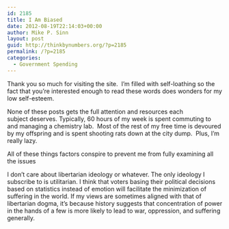 ```yaml
---
id: 2185
title: I Am Biased
date: 2012-08-19T22:14:03+00:00
author: Mike P. Sinn
layout: post
guid: http://thinkbynumbers.org/?p=2185
permalink: /?p=2185
categories:
  - Government Spending
---
```

Thank you so much for visiting the site.  I&#8217;m filled with self-loathing so the fact that you&#8217;re interested enough to read these words does wonders for my low self-esteem.

None of these posts gets the full attention and resources each subject deserves. Typically, 60 hours of my week is spent commuting to and managing a chemistry lab.  Most of the rest of my free time is devoured by my offspring and is spent shooting rats down at the city dump.  Plus, I&#8217;m really lazy.

All of these things factors conspire to prevent me from fully examining all the issues

I don’t care about libertarian ideology or whatever. The only ideology I subscribe to is utilitarian. I think that voters basing their political decisions based on statistics instead of emotion will facilitate the minimization of suffering in the world. If my views are sometimes aligned with that of libertarian dogma, it’s because history suggests that concentration of power in the hands of a few is more likely to lead to war, oppression, and suffering generally.

&nbsp;

&nbsp;
